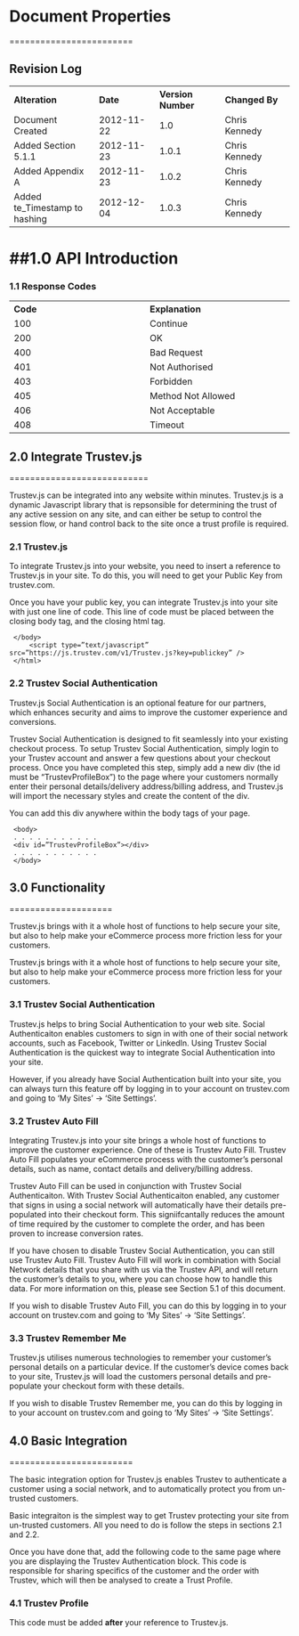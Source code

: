 # Document Properties
========================

## Revision Log

<table> 
 <tr><th width=308 align=left>   Alteration         </th><th width=308 align=left>   Date        </th><th width=308 align=left>   Version Number  </th><th width=308 align=left> Changed By    </th></tr>
 <tr><td>                        Document Created              </td><td>             2012-11-22  </td><td>                        1.0             </td><td>                      Chris Kennedy </td></tr>
 <tr><td>                        Added Section 5.1.1           </td><td>             2012-11-23  </td><td>                        1.0.1           </td><td>                      Chris Kennedy </td></tr>
 <tr><td>                        Added Appendix A              </td><td>             2012-11-23  </td><td>                        1.0.2           </td><td>                      Chris Kennedy </td></tr>
 <tr><td>                        Added te_Timestamp to hashing </td><td>             2012-12-04  </td><td>                        1.0.3           </td><td>                      Chris Kennedy </td></tr>
</table>


##1.0 API Introduction
======================
 
### 1.1 Response Codes


<table> 
 <tr><th width=308 align=left>    Code   </th><th width=308 align=left>  Explanation    </th></tr>
 <tr><td>                        100    </td><td>                  Continue            </td></tr>
 <tr><td>                        200    </td><td>                  OK                  </td></tr>
 <tr><td>                        400    </td><td>                  Bad Request         </td></tr>
 <tr><td>                        401    </td><td>                  Not Authorised      </td></tr>
 <tr><td>                        403    </td><td>                  Forbidden           </td></tr>
 <tr><td>                        405    </td><td>                  Method Not Allowed  </td></tr>
 <tr><td>                        406    </td><td>                  Not Acceptable      </td></tr>
 <tr><td>                        408    </td><td>                  Timeout             </td></tr>
</table>


## 2.0 Integrate Trustev.js
===========================

Trustev.js can be integrated into any website within minutes. Trustev.js is a dynamic Javascript library that is repsonsible for determining the trust of any active session on any site, and can either be setup to control the session flow, or hand control back to the site once a trust profile is required.

### 2.1 Trustev.js

To integrate Trustev.js into your website, you need to insert a reference to Trustev.js in your site. To do this, you will need to get your Public Key from trustev.com.

Once you have your public key, you can integrate Trustev.js into your site with just one line of code. This line of code must be placed between the closing body tag, and the closing html tag.


     </body>
         <script type=”text/javascript” src=”https://js.trustev.com/v1/Trustev.js?key=publickey” />
     </html>

### 2.2 Trustev Social Authentication

Trustev.js Social Authentication is an optional feature for our partners, which enhances security and aims to improve the customer experience and conversions.

Trustev Social Authentication is designed to fit seamlessly into your existing checkout process. To setup Trustev Social Authentication, simply login to your Trustev account and answer a few questions about your checkout process. Once you have completed this step, simply add a new div (the id must be “TrustevProfileBox”) to the page where your customers normally enter their personal details/delivery address/billing address, and Trustev.js will import the necessary styles and create the content of the div. 

You can add this div anywhere within the body tags of your page.

     <body>
     . . . . . . . . . . . 
     <div id=”TrustevProfileBox”></div>
     . . . . . . . . . . .
     </body>
     
## 3.0 Functionality
====================

Trustev.js brings with it a whole host of functions to help secure your site, but also to help make your eCommerce process more friction less for your customers.

Trustev.js brings with it a whole host of functions to help secure your site, but also to help make your eCommerce process more friction less for your customers.

### 3.1 Trustev Social Authentication

Trustev.js helps to bring Social Authentication to your web site. Social Authenticaiton enables customers to sign in with one of their social network accounts, such as Facebook, Twitter or LinkedIn. Using Trustev Social Authentication is the quickest way to integrate Social Authentication into your site.

However, if you already have Social Authentication built into your site, you can always turn this feature off by logging in to your account on trustev.com and going to ‘My Sites’ -> ‘Site Settings’.

### 3.2 Trustev Auto Fill

Integrating Trustev.js into your site brings a whole host of functions to improve the customer experience. One of these is Trustev Auto Fill. Trustev Auto Fill populates your eCommerce process with the customer’s personal details, such as name, contact details and delivery/billing address.

Trustev Auto Fill can be used in conjunction with Trustev Social Authenticaiton. With Trustev Social Authenticaiton enabled, any customer that signs in using a social network will automatically have their details pre-populated into their checkout form. This signiifcantally reduces the amount of time required by the customer to complete the order, and has been proven to increase conversion rates.

If you have chosen to disable Trustev Social Authentication, you can still use Trustev Auto Fill. Trustev Auto Fill will work in combination with Social Network details that you share with us via the Trustev API, and will return the customer’s details to you, where you can choose how to handle this data. For more information on this, please see Section 5.1 of this document.

If you wish to disable Trustev Auto Fill, you can do this by logging in to your account on trustev.com and going to ‘My Sites’ -> ‘Site Settings’.

### 3.3 Trustev Remember Me

Trustev.js utilises numerous technologies to remember your customer’s personal details on a particular device. If the customer’s device comes back to your site, Trustev.js will load the customers personal details and pre-populate your checkout form with these details.

If you wish to disable Trustev Remember me, you can do this by logging in to your account on trustev.com and going to ‘My Sites’ -> ‘Site Settings’.

## 4.0 Basic Integration
========================

The basic integration option for Trustev.js enables Trustev to authenticate a customer using a social network, and to automatically protect you from un-trusted customers.

Basic integraiton is the simplest way to get Trustev protecting your site from un-trusted customers. All you need to do is follow the steps in sections 2.1 and 2.2.

Once you have done that, add the following code to the same page where you are displaying the Trustev Authentication block. This code is responsible for sharing specifics of the customer and the order with Trustev, which will then be analysed to create a Trust Profile.

### 4.1 Trustev Profile

This code must be added <b>after</b> your reference to Trustev.js.


